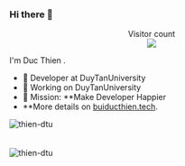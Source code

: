 ### Hi there 👋

<p align="center"> 
  Visitor count<br>
  <img src="https://profile-counter.glitch.me/sorrycc/count.svg" />
</p>

I'm Duc Thien .

- 🍒 Developer at DuyTanUniversity
- 🍉 Working on DuyTanUniversity
- 🍎 Mission: **Make Developer Happier
- **More details on [buiducthien.tech](https://www.buiducthien.tech/).
<!-- ### Github Stats
![](https://github-readme-stats.vercel.app/api?username=thien-dtu&hide_title=true&show_icons=true&icon_color=007aff&text_color=333&bg_color=fff) -->

<div><img align="center" src="https://github-readme-stats.vercel.app/api/top-langs/?username=thien-dtu&layout=compact&hide=html" alt="thien-dtu" /></div>
<br />
<br />
<div><img align="center" src="https://github-readme-stats.vercel.app/api?username=thien-dtu&show_icons=true" alt="thien-dtu" /></div>

<!---
Thien-dtu/Thien-dtu is a ✨ special ✨ repository because its `README.md` (this file) appears on your GitHub profile.
You can click the Preview link to take a look at your changes.
--->
